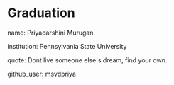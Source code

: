 # Graduation

name: Priyadarshini Murugan 

institution: Pennsylvania State University 

quote: Dont live someone else's dream, find your own.

github_user: msvdpriya
